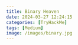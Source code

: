 ```yaml
---
title: Binary Heaven
date: 2024-03-27 12:24:15
categories: [TryHackMe]
tags: [Medium]
image: /images/binary.jpg
---
```


